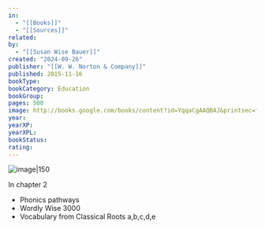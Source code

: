 ```yaml
---
in:
  - "[[Books]]"
  - "[[Sources]]"
related: 
by:
  - "[[Susan Wise Bauer]]"
created: "2024-09-26"
publisher: "[[W. W. Norton & Company]]"
published: 2015-11-16
bookType: 
bookCategory: Education
bookGroup: 
pages: 500
image: http://books.google.com/books/content?id=YqqaCgAAQBAJ&printsec=frontcover&img=1&zoom=1&edge=curl&source=gbs_api
year: 
yearXP: 
yearXPL: 
bookStatus: 
rating:
---
```


![image|150](http://books.google.com/books/content?id=YqqaCgAAQBAJ&printsec=frontcover&img=1&zoom=1&edge=curl&source=gbs_api)

In chapter 2
 - Phonics pathways
 - Wordly Wise 3000
 - Vocabulary from Classical Roots a,b,c,d,e
